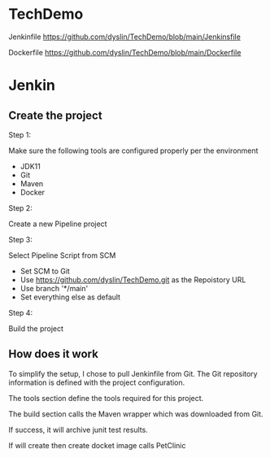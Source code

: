 # TechDemo

Jenkinfile
https://github.com/dyslin/TechDemo/blob/main/Jenkinsfile

Dockerfile
https://github.com/dyslin/TechDemo/blob/main/Dockerfile

# Jenkin
## Create the project
Step 1:

Make sure the following tools are configured properly per the environment
- JDK11
- Git
- Maven
- Docker

Step 2:

Create a new Pipeline project

Step 3:

Select Pipeline Script from SCM
- Set SCM to Git
- Use https://github.com/dyslin/TechDemo.git as the Repoistory URL
- Use branch '*/main'
- Set everything else as default

Step 4:

Build the project

## How does it work

To simplify the setup, I chose to pull Jenkinfile from Git.  The Git repository information is defined with the project configuration.

The tools section define the tools required for this project.

The build section calls the Maven wrapper which was downloaded from Git.

If success, it will archive junit test results.

If will create then create docket image calls PetClinic 
